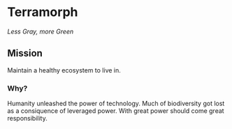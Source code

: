 # Terramorph
_Less Gray, more Green_
## Mission
Maintain a healthy ecosystem to live in.

### Why?
Humanity unleashed the power of technology. Much of biodiversity got lost as a consiquence of leveraged power. With great power should come great responsibility. 
